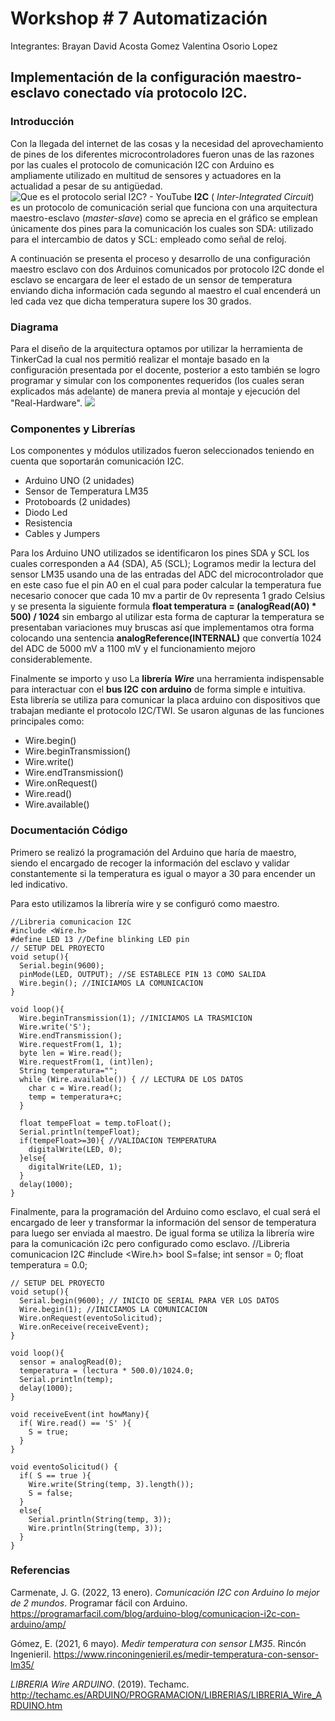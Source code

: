 # Workshop # 7 Automatización

Integrantes:
Brayan David Acosta Gomez 
Valentina Osorio Lopez

## Implementación de la configuración maestro-esclavo conectado vía protocolo I2C. 

### Introducción
Con la llegada del internet de las cosas y la necesidad del aprovechamiento de pines de los diferentes microcontroladores fueron unas de las razones por las cuales el protocolo de comunicación I2C con Arduino es ampliamente utilizado en multitud de sensores y actuadores en la actualidad a pesar de su antigüedad. 
![Que es el protocolo serial I2C? - YouTube](https://i.ytimg.com/vi/r5rEDutaxkA/maxresdefault.jpg)
**I2C** ( _Inter-Integrated Circuit_) es un protocolo de comunicación serial que funciona con una arquitectura maestro-esclavo (_master-slave_) como se aprecia en el gráfico se emplean únicamente dos pines para la comunicación los cuales son SDA: utilizado para el intercambio de datos y SCL: empleado como señal de reloj.

A continuación se presenta el proceso y desarrollo de una configuración maestro esclavo con dos Arduinos comunicados por protocolo I2C donde el esclavo se encargara de leer el estado de un sensor de temperatura enviando dicha información cada segundo al maestro el cual encenderá un led cada vez que dicha temperatura supere los 30 grados.

### Diagrama
Para el diseño de la arquitectura optamos por utilizar la herramienta de TinkerCad la cual nos permitió realizar el montaje basado en la configuración presentada por el docente, posterior a esto también se logro programar y simular con los componentes requeridos (los cuales seran explicados más adelante) de manera previa al montaje y ejecución del "Real-Hardware".
![](https://cdn.discordapp.com/attachments/472586238096965646/976290606945013840/unknown.png)
 
 ### Componentes y Librerías
 Los componentes y módulos utilizados fueron seleccionados teniendo en cuenta que soportarán comunicación I2C.
 - Arduino UNO (2 unidades)
 - Sensor de Temperatura LM35
 - Protoboards (2 unidades)
 - Diodo Led
 - Resistencia
 - Cables y Jumpers
 
 Para los Arduino UNO utilizados se identificaron los pines SDA y SCL los cuales corresponden a A4 (SDA), A5 (SCL); Logramos medir la lectura del sensor LM35 usando una de las entradas del ADC del microcontrolador que en este caso fue el pin A0 en el cual para poder calcular la temperatura fue necesario conocer que cada 10 mv a partir de 0v representa 1 grado Celsius y se presenta la siguiente formula **float temperatura = (analogRead(A0) * 500) / 1024** sin embargo al utilizar esta forma de capturar la temperatura se presentaban variaciones muy bruscas así que implementamos otra forma colocando una sentencia **analogReference(INTERNAL)** que convertía 1024 del ADC de 5000 mV a 1100 mV y el funcionamiento mejoro considerablemente. 

Finalmente se importo y uso La **librería**  **_Wire_** una herramienta indispensable para interactuar con el **bus I2C**  **con arduino** de forma simple e intuitiva. Esta librería se utiliza para comunicar la placa arduino con dispositivos que trabajan mediante el protocolo I2C/TWI. Se usaron algunas de las funciones principales como:

- Wire.begin()
- Wire.beginTransmission()
- Wire.write()
- Wire.endTransmission()
- Wire.onRequest()
- Wire.read()
- Wire.available()


 ### Documentación Código
 Primero se realizó la programación del Arduino que haría de maestro, siendo el encargado de recoger la información del esclavo y validar constantemente si la temperatura es igual o mayor a 30 para encender un led indicativo.

Para esto utilizamos la librería wire y se configuró como maestro.
    
    //Libreria comunicacion I2C
    #include <Wire.h>
    #define LED 13 //Define blinking LED pin
    // SETUP DEL PROYECTO
    void setup(){
      Serial.begin(9600);
      pinMode(LED, OUTPUT); //SE ESTABLECE PIN 13 COMO SALIDA
      Wire.begin(); //INICIAMOS LA COMUNICACION 
    }
    
    void loop(){
      Wire.beginTransmission(1); //INICIAMOS LA TRASMICION
      Wire.write('S');
      Wire.endTransmission();
      Wire.requestFrom(1, 1);   
      byte len = Wire.read();
      Wire.requestFrom(1, (int)len);
      String temperatura="";
      while (Wire.available()) { // LECTURA DE LOS DATOS
        char c = Wire.read();   
        temp = temperatura+c;
      }
      
      float tempeFloat = temp.toFloat();  
      Serial.println(tempeFloat);
      if(tempeFloat>=30){ //VALIDACION TEMPERATURA
        digitalWrite(LED, 0);
      }else{
        digitalWrite(LED, 1);
      }
      delay(1000);
    }
Finalmente, para la programación del Arduino como esclavo, el cual será el encargado de leer y transformar la información del sensor de temperatura para luego ser enviada al maestro. De igual forma se utiliza la librería wire para la comunicación i2c pero configurado como esclavo.
    //Libreria comunicacion I2C
    #include <Wire.h>
    bool S=false;
    int sensor = 0;
    float temperatura = 0.0;
    
    // SETUP DEL PROYECTO
    void setup(){
      Serial.begin(9600); // INICIO DE SERIAL PARA VER LOS DATOS
      Wire.begin(1); //INICIAMOS LA COMUNICACION 
      Wire.onRequest(eventoSolicitud);
      Wire.onReceive(receiveEvent); 
    }
    
    void loop(){
      sensor = analogRead(0);
      temperatura = (lectura * 500.0)/1024.0;
      Serial.println(temp);
      delay(1000);
    }
    
    void receiveEvent(int howMany){
      if( Wire.read() == 'S' ){
        S = true;
      } 
    }
    
    void eventoSolicitud() {
      if( S == true ){
        Wire.write(String(temp, 3).length());
        S = false;
      }
      else{
        Serial.println(String(temp, 3));
        Wire.println(String(temp, 3));
      }
    }


### Referencias
Carmenate, J. G. (2022, 13 enero).  _Comunicación I2C con Arduino lo mejor de 2 mundos_. Programar fácil con Arduino. https://programarfacil.com/blog/arduino-blog/comunicacion-i2c-con-arduino/amp/

Gómez, E. (2021, 6 mayo).  _Medir temperatura con sensor LM35_. Rincón Ingenieril. https://www.rinconingenieril.es/medir-temperatura-con-sensor-lm35/

_LIBRERIA Wire ARDUINO_. (2019). Techamc. http://techamc.es/ARDUINO/PROGRAMACION/LIBRERIAS/LIBRERIA_Wire_ARDUINO.htm
